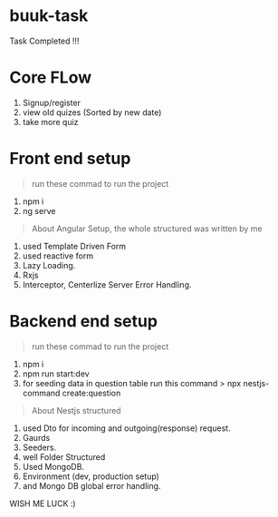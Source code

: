 # buuk-task

Task Completed !!!


# Core FLow
1. Signup/register
2. view old quizes (Sorted by new date)
3. take more quiz


# Front end setup
> run these commad to run the project
1. npm i
2. ng serve
> About Angular Setup, the whole structured was written by me
1. used Template Driven Form
2. used reactive form 
3. Lazy Loading.
4. Rxjs
5. Interceptor, Centerlize Server Error Handling.



# Backend end setup
> run these commad to run the project
1. npm i
2. npm run start:dev
3. for seeding data in question table run this command > npx nestjs-command create:question

> About Nestjs structured
1. used Dto for incoming and outgoing(response) request.
2. Gaurds 
3. Seeders.
4. well Folder Structured
5. Used MongoDB.
6. Environment (dev, production setup)
7. and Mongo DB global error handling.



WISH ME LUCK :)